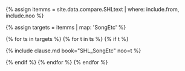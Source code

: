 

<!--원문인용 시작. 상위에서 from, noo 지정 필요-->

{% assign itemms = site.data.compare.SHLtext | where: include.from, include.noo %}

{% assign targets = itemms | map: 'SongEtc' %}

{% for ts in targets %}
{% for t in ts %}
{% if t %}

{% include clause.md book="SHL_SongEtc" noo=t %}

{% endif %}
{% endfor %}
{% endfor %}

<!--원문인용 끝-->
